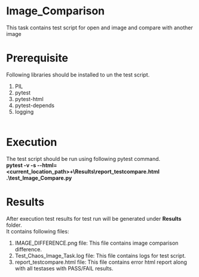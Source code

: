 # Image_Comparison
This task contains test script for open and image and compare with another image

# Prerequisite
Following libraries should be installed to un the test script.</br>
1. PIL </br>
2. pytest </br>
3. pytest-html </br>
4. pytest-depends </br>
5. logging </br></br>

# Execution

The test script should be run using following pytest command. </br>
**pytest -v -s --html=<current_location_path>+\Results\report_testcompare.html .\test_Image_Compare.py**

# Results

After execution test results for test run will be generated under **Results** folder. </br>
It contains following files: </br>
1. IMAGE_DIFFERENCE.png file: This file contains image comparison difference. </br>
2. Test_Chaos_Image_Task.log file: This file contains logs for test script. </br>
3. report_testcompare.html file: This file contains error html report along with all testases with PASS/FAIL results. </br>
